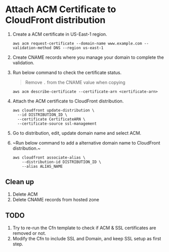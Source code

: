 # Attach ACM Certificate to CloudFront distribution

1.	Create a ACM certificate in US-East-1 region.
	```
	aws acm request-certificate --domain-name www.example.com --validation-method DNS --region us-east-1
	```

2.	Create CNAME records where you manage your domain to complete the validation.

3. 	Run below command to check the certificate status.
	> Remove `.` from the CNAME value when copying
	```
	aws acm describe-certificate --certificate-arn <certificate-arn>
	```
4.	Attach the ACM certificate to CloudFront distribution.
	```
	aws cloudfront update-distribution \
	  --id DISTRIBUTION_ID \
	  --certificate CertificateARN \ 
	  --certificate-source ssl-management
	```
5. Go to distribution, edit, update domain name and select ACM.

4.	~Run below command to add a alternative domain name to CloudFront distribution.~
	```
	aws cloudfront associate-alias \
		--distribution-id DISTRIBUTION_ID \
		--alias ALIAS_NAME

## Clean up
1. Delete ACM
2. Delete CNAME records from hosted zone

## TODO
1. Try to re-run the Cfn template to check if ACM & SSL certificates are removed or not.
2. Modify the Cfn to include SSL and Domain, and keep SSL setup as first step.
